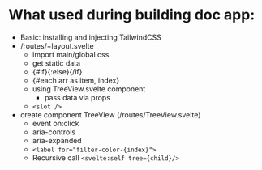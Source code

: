 # What used during building doc app:
- Basic: installing and injecting TailwindCSS
- /routes/+layout.svelte
  - import main/global css
  - get static data
  - {#if}{:else}{/if}
  - {#each arr as item, index}
  - using TreeView.svelte component
    - pass data via props
  - `<slot />`
- create component TreeView (/routes/TreeView.svelte)
  - event on:click
  - aria-controls
  - aria-expanded
  - `<label for="filter-color-{index}">`
  - Recursive call `<svelte:self tree={child}/>`
